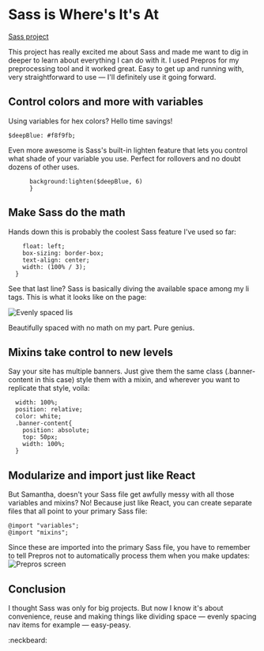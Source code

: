 # Sass is Where's It's At
[Sass project](https://green64.github.io/sass_project/)

This project has really excited me about Sass and made me want to dig in deeper to learn about everything I can do with it. I used Prepros for my preprocessing tool and it worked great. Easy to get up and running with, very straightforward to use &mdash; I'll definitely use it going forward. 

## Control colors and more with variables

Using variables for hex colors? Hello time savings!

```$deepBlue: #f8f9fb;```

Even more awesome is Sass's built-in lighten feature that lets you control what shade of your variable you use. Perfect for rollovers and no doubt dozens of other uses.

```&:hover{
      background:lighten($deepBlue, 6)
      }
```

## Make Sass do the math

Hands down this is probably the coolest Sass feature I've used so far:

```li{
    float: left;
    box-sizing: border-box;
    text-align: center;
    width: (100% / 3);
  }
```

See that last line? Sass is basically diving the available space among my li tags. This is what it looks like on the page:

![Evenly spaced lis](https://www.samanthamccallfp18.com/assets/images/evenly_spaced_lis.png "li elements")

Beautifully spaced with no math on my part. Pure genius.

## Mixins take control to new levels

Say your site has multiple banners. Just give them the same class (.banner-content in this case) style them with a mixin, and wherever you want to replicate that style, voila:

```@mixin banner{
  width: 100%;
  position: relative;
  color: white;
  .banner-content{
    position: absolute;
    top: 50px;
    width: 100%;
  }
```

## Modularize and import just like React

But Samantha, doesn't your Sass file get awfully messy with all those variables and mixins? No! Because just like React, you can create separate files that all point to your primary Sass file:

```@import "reset";
@import "variables";
@import "mixins";
```

Since these are imported into the primary Sass file, you have to remember to tell Prepros not to automatically process them when you make updates:
![Prepros screen](https://www.samanthamccallfp18.com/assets/images/prepros_imports.png "Prepros screen")

## Conclusion

I thought Sass was only for big projects. But now I know it's about convenience, reuse and making things like dividing space &mdash; evenly spacing nav items for example &mdash; easy-peasy.

:neckbeard:
